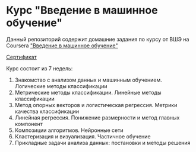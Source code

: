 # Курс "Введение в машинное обучение"

Данный репозиторий содержит домашние задания по курсу от ВШЭ на Coursera ["Введение в машинное обучение"](https://www.coursera.org/learn/vvedenie-mashinnoe-obuchenie)

[Сертификат](https://github.com/AlekseiIvanov93/Introduction-to-Machine-Learning/blob/main/certificate.pdf)

Курс состоит из 7 недель:
1. Знакомство с анализом данных и машинным обучением. Логические методы классификации
2. Метрические методы классификации. Линейные методы классификации
3. Метод опорных векторов и логистическая регрессия. Метрики качества классификации
4. Линейная регрессия. Понижение размерности и метод главных компонент
5. Композиции алгоритмов. Нейронные сети
6. Кластеризация и визуализация. Частичное обучение
7. Прикладные задачи анализа данных: постановки и методы решения
